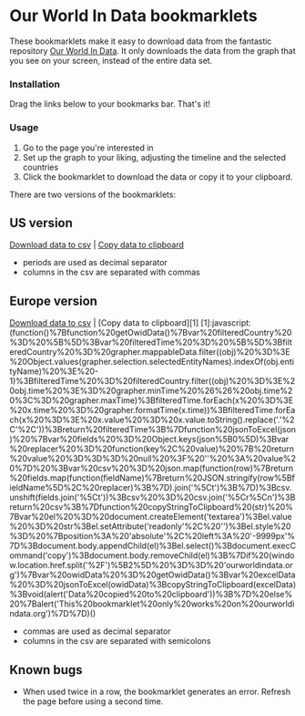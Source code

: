 # Our World In Data bookmarklets

These bookmarklets make it easy to download data from the fantastic repository [Our World In Data](http://www.ourworldindata.org). It only downloads the data from the graph that you see on your screen, instead of the entire data set.

### Installation
Drag the links below to your bookmarks bar. That's it!

### Usage
1. Go to the page you're interested in
2. Set up the graph to your liking, adjusting the timeline and the selected countries
3. Click the bookmarklet to download the data or copy it to your clipboard.

There are two versions of the bookmarklets:
## US version
[Download data to csv]() | [Copy data to clipboard]()
- periods are used as decimal separator
- columns in the csv are separated with commas

## Europe version
[Download data to csv]() | [Copy data to clipboard][1]
[1]:javascript:(function()%7Bfunction%20getOwidData()%7Bvar%20filteredCountry%20%3D%20%5B%5D%3Bvar%20filteredTime%20%3D%20%5B%5D%3BfilteredCountry%20%3D%20grapher.mappableData.filter((obj)%20%3D%3E%20Object.values(grapher.selection.selectedEntityNames).indexOf(obj.entityName)%20%3E%20-1)%3BfilteredTime%20%3D%20filteredCountry.filter((obj)%20%3D%3E%20obj.time%20%3E%3D%20grapher.minTime%20%26%26%20obj.time%20%3C%3D%20grapher.maxTime)%3BfilteredTime.forEach(x%20%3D%3E%20x.time%20%3D%20grapher.formatTime(x.time))%3BfilteredTime.forEach(x%20%3D%3E%20x.value%20%3D%20x.value.toString().replace('.'%2C'%2C'))%3Breturn%20filteredTime%3B%7Dfunction%20jsonToExcel(json)%20%7Bvar%20fields%20%3D%20Object.keys(json%5B0%5D)%3Bvar%20replacer%20%3D%20function(key%2C%20value)%20%7B%20return%20value%20%3D%3D%3D%20null%20%3F%20''%20%3A%20value%20%7D%20%3Bvar%20csv%20%3D%20json.map(function(row)%7Breturn%20fields.map(function(fieldName)%7Breturn%20JSON.stringify(row%5BfieldName%5D%2C%20replacer)%3B%7D).join('%5Ct')%3B%7D)%3Bcsv.unshift(fields.join('%5Ct'))%3Bcsv%20%3D%20csv.join('%5Cr%5Cn')%3Breturn%20csv%3B%7Dfunction%20copyStringToClipboard%20(str)%20%7Bvar%20el%20%3D%20document.createElement('textarea')%3Bel.value%20%3D%20str%3Bel.setAttribute('readonly'%2C%20'')%3Bel.style%20%3D%20%7Bposition%3A%20'absolute'%2C%20left%3A%20'-9999px'%7D%3Bdocument.body.appendChild(el)%3Bel.select()%3Bdocument.execCommand('copy')%3Bdocument.body.removeChild(el)%3B%7Dif%20(window.location.href.split('%2F')%5B2%5D%20%3D%3D%20'ourworldindata.org')%7Bvar%20owidData%20%3D%20getOwidData()%3Bvar%20excelData%20%3D%20jsonToExcel(owidData)%3BcopyStringToClipboard(excelData)%3Bvoid(alert('Data%20copied%20to%20clipboard'))%3B%7D%20else%20%7Balert('This%20bookmarklet%20only%20works%20on%20ourworldindata.org')%7D%7D)()
- commas are used as decimal separator
- columns in the csv are separated with semicolons

## Known bugs
- When used twice in a row, the bookmarklet generates an error. Refresh the page before using a second time.
